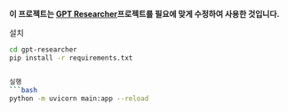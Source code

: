 **이 프로젝트는 [GPT Researcher](https://github.com/assafelovic/gpt-researcher)프로젝트를 필요에 맞게 수정하여 사용한 것입니다.**


설치
```bash
cd gpt-researcher
pip install -r requirements.txt


실행
```bash
python -m uvicorn main:app --reload
